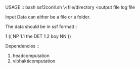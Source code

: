 
USAGE :: bash ssf2conll.sh \\<file/directory <output file log file

Input Data can either be a file or a folder.

The data should be in ssf formatt::

1	((	NP	<fs name='NP' drel='rel:head'>
1.1	the	DET	<fs af='the,det,,,,,,,' name='the'>
1.2	boy	NN	<fs af='boy,n,,,,,,,' name='boy'>
	))		

Dependencies ::

1. headcomputation
2. vibhakticomputation

